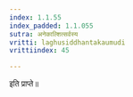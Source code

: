 ```yaml
---
index: 1.1.55
index_padded: 1.1.055
sutra: अनेकाल्शित्सर्वस्य
vritti: laghusiddhantakaumudi
vrittiindex: 45

---
```

इति प्राप्ते॥